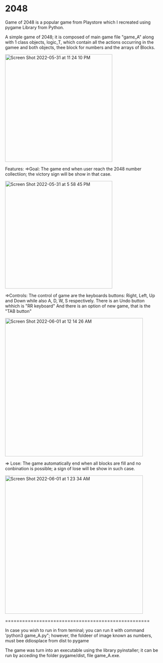 <h1> 2048 </h1>

Game of 2048 is a popular game from Playstore which I recreated  using pygame Library from Python.

A simple game of 2048; it is composed of main game file "game_A" along with 1 class objects, logic_T, which contain all the actions occurring in the gamee and both objects, thee block for numbers and the arrays of Blocks.

<img width="350" heigth="350" alt="Screen Shot 2022-05-31 at 11 24 10 PM" src="https://user-images.githubusercontent.com/44034603/171325513-a3e603c8-5b2f-4e86-bbbd-2c56e4860290.png">

Features:
  =>Goal: The game end when user reach the 2048 number collectiion; the victory sign will be show in that case. 
  
<img width="350" heigth="350" alt="Screen Shot 2022-05-31 at 5 58 45 PM" src="https://user-images.githubusercontent.com/44034603/171327133-b66bb900-cc0c-4b42-80a3-4ce1cf6bbde6.png">

  
  =>Controls: The control of game are the keyboards buttons: Right, Left, Up and Down while also A, D, W, S respectively.
    There is an Undo button whhich is "RR keyboard"
    And there is an option of new game, that is the "TAB button"
    
<img width="450" heigth="350"  alt="Screen Shot 2022-06-01 at 12 14 26 AM" src="https://user-images.githubusercontent.com/44034603/171326295-a7ccfec2-7e7f-4e02-b341-650cb909e801.png">

    
   => Lose: The game automatically end when all blocks are fill and no conbination is possible; a sign of lose will be show in such case.

<img width="450" heigth="350" alt="Screen Shot 2022-06-01 at 1 23 34 AM" src="https://user-images.githubusercontent.com/44034603/171333650-813bc5b0-fa5f-4009-92a7-89248112a6ff.png">

===================================================

In case you wish to run in from teminal; you can run it with command 'python3 game_A.py"; however, the foldeer of image known as numbers, must bee ddiosplace from dist to pygame

The game was turn into an executable using the library pyinstaller; it can be run by acceding the folder pygame/dist, file game_A.exe.

